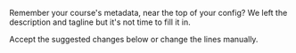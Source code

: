 Remember your course's metadata, near the top of your config? We left the description and tagline but it's not time to fill it in.

Accept the suggested changes below or change the lines manually. 